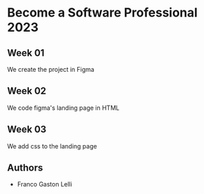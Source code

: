 # Become a Software Professional 2023

## Week 01
We create the project in Figma

## Week 02
We code figma's landing page in HTML

## Week 03
We add css to the landing page

## Authors
- Franco Gaston Lelli